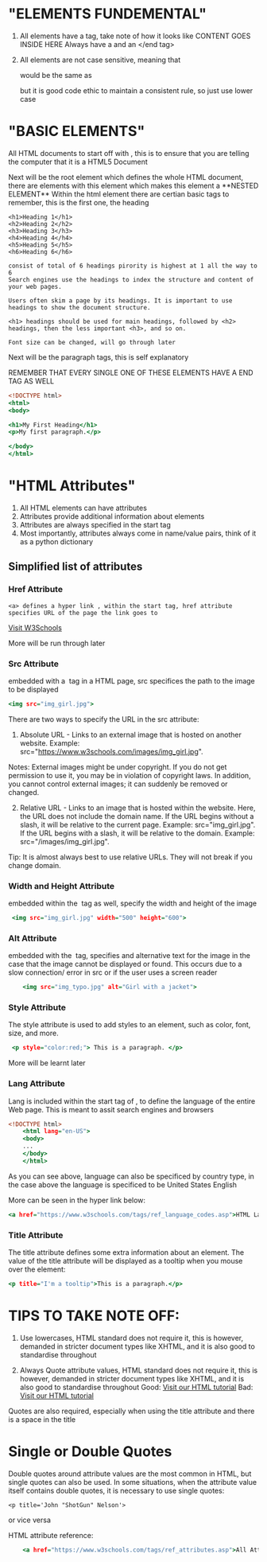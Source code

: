 # "ELEMENTS FUNDEMENTAL"
1. All elements have a tag, take note of how it looks like <tagname>CONTENT GOES INSIDE HERE</tagname> Always have a <start tag> and an </end tag>

2. All elements are not case sensitive, meaning that <P> would be the same as <p> but it is good code ethic to maintain a consistent rule, so just use lower case

# "BASIC ELEMENTS"
<!DOCTYPE html>
All HTML documents to start off with <!DOCTYPE html>, this is to ensure that you are telling the computer that it is a HTML5 Document

<html>
Next will be the root element <html> which defines the whole HTML document, there  are elements with this element which makes this element a **NESTED ELEMENT**

 <heading>
    Within the html element there are certian basic tags to remember, this is the first one, the heading 
    
    <h1>Heading 1</h1>
    <h2>Heading 2</h2>
    <h3>Heading 3</h3>
    <h4>Heading 4</h4>
    <h5>Heading 5</h5>
    <h6>Heading 6</h6>
    
    consist of total of 6 headings pirority is highest at 1 all the way to 6   
    Search engines use the headings to index the structure and content of your web pages.

    Users often skim a page by its headings. It is important to use headings to show the document structure.

    <h1> headings should be used for main headings, followed by <h2> headings, then the less important <h3>, and so on.

    Font size can be changed, will go through later



<p1>
    Next will be the paragraph tags, this is self explanatory 


REMEMBER THAT EVERY SINGLE ONE OF THESE ELEMENTS HAVE A END TAG AS WELL


```htm
<!DOCTYPE html>
<html>
<body>

<h1>My First Heading</h1>
<p>My first paragraph.</p>

</body>
</html>
```

# "HTML Attributes"
1. All HTML elements can have attributes
2. Attributes provide additional information about elements 
3. Attributes are always specified in the start tag
4. Most importantly, attributes always come in name/value pairs, think of it as a python dictionary

## Simplified list of attributes 

### Href Attribute 
    <a> defines a hyper link , within the start tag, href attribute specifies URL of the page the link goes to


<a href="https://www.w3schools.com">Visit W3Schools</a>

 More will be run through later 

### Src Attribute
embedded with a <img> tag in a HTML page, src specifices the path to the image to be displayed

```htm
<img src="img_girl.jpg">
```
There are two ways to specify the URL in the src attribute:

1. Absolute URL - Links to an external image that is hosted on another website. Example: src="https://www.w3schools.com/images/img_girl.jpg".

Notes: External images might be under copyright. If you do not get permission to use it, you may be in violation of copyright laws. In addition, you cannot control external images; it can suddenly be removed or changed.

2. Relative URL - Links to an image that is hosted within the website. Here, the URL does not include the domain name. If the URL begins without a slash, it will be relative to the current page. Example: src="img_girl.jpg". If the URL begins with a slash, it will be relative to the domain. Example: src="/images/img_girl.jpg".

Tip: It is almost always best to use relative URLs. They will not break if you change domain.

### Width and Height Attribute
embedded within the <img> tag as well, specify the width and height of the image
```htm
 <img src="img_girl.jpg" width="500" height="600">  
```
### Alt Attribute
embedded with the <img> tag, specifies and alternative text for the image in the case that the image cannot be displayed or found. This occurs due to a slow connection/ error in src or if the user uses a screen reader
```htm
    <img src="img_typo.jpg" alt="Girl with a jacket">
```
### Style Attribute
The style attribute is used to add styles to an element, such as color, font, size, and more.
```htm
 <p style="color:red;"> This is a paragraph. </p>
```
More will be learnt later
### Lang Attribute 
Lang is included within the start tag of <html>, to define the language of the entire Web page. This is meant to assit search engines and browsers
```htm
<!DOCTYPE html>
    <html lang="en-US">
    <body>
    ...
    </body>
    </html>
```
As you can see above, language can also be specificed by country type, in the case above the language is specificed to be United States English

More can be seen in the hyper link below:
```htm
<a href="https://www.w3schools.com/tags/ref_language_codes.asp">HTML Langugae Code</a>
```
### Title Attribute 
The title attribute defines some extra information about an element.
The value of the title attribute will be displayed as a tooltip when you mouse over the element:
```htm
<p title="I'm a tooltip">This is a paragraph.</p>
```

# TIPS TO TAKE NOTE OFF:
1. Use lowercases, HTML standard does not require it, this is however, demanded in stricter document types like XHTML, and it is also good to standardise throughout

2. Always Quote attribute values, HTML standard does not require it, this is however, demanded in stricter document types like XHTML, and it is also good to standardise throughout
Good:
 <a href="https://www.w3schools.com/html/">Visit our HTML tutorial</a>
 Bad:
<a href=https://www.w3schools.com/html/>Visit our HTML tutorial</a>

Quotes are also required, especially when using the title attribute and there is a space in the title

# Single or Double Quotes

Double quotes around attribute values are the most common in HTML, but single quotes can also be used.
In some situations, when the attribute value itself contains double quotes, it is necessary to use single quotes:

    <p title='John "ShotGun" Nelson'>
or vice versa
    <p title="John 'ShotGun' Nelson">

HTML attribute reference:
```htm
    <a href="https://www.w3schools.com/tags/ref_attributes.asp">All Attributes</a>
```

